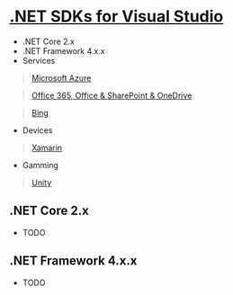 # [.NET SDKs for Visual Studio](https://www.microsoft.com/net/download/visual-studio-sdks) 
- .NET Core 2.x
- .NET Framework 4.x.x
- Services
> [Microsoft Azure](https://docs.microsoft.com/en-us/azure/)

> [Office 365, Office & SharePoint & OneDrive](https://developer.microsoft.com/en-us/office/docs)

> [Bing](https://www.bing.com/partners/developers)
- Devices
> [Xamarin](https://www.xamarin.com/)
- Gamming
> [Unity](https://unity3d.com/learn) 


## .NET Core 2.x
- TODO

## .NET Framework 4.x.x
- TODO